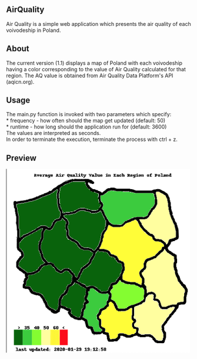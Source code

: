 ## AirQuality

Air Quality is a simple web application which presents the air quality of each voivodeship in Poland. 

## About

The current version (1.1) displays a map of Poland with each voivodeship having a color corresponding to the value of Air Quality calculated for that region. The AQ value is obtained from Air Quality Data Platform's API (aqicn.org).

## Usage 

The main.py function is invoked with two parameters which specify:
	<br> * frequency - how often should the map get updated (default: 50)
	<br> * runtime -  how long should the application run for (default: 3600)
<br> The values are interpreted as seconds.
<br> In order to terminate the execution, terminate the process with ctrl + z.

## Preview
<img src = "screenshot.png" width = 500>
